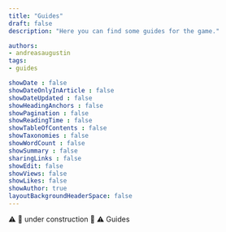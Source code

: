 ```yaml
---
title: "Guides"
draft: false
description: "Here you can find some guides for the game."

authors:
- andreasaugustin
tags:
- guides

showDate : false
showDateOnlyInArticle : false
showDateUpdated : false
showHeadingAnchors : false
showPagination : false
showReadingTime : false
showTableOfContents : false
showTaxonomies : false
showWordCount : false
showSummary : false
sharingLinks : false
showEdit: false
showViews: false
showLikes: false
showAuthor: true
layoutBackgroundHeaderSpace: false
---
```

:warning: :construction_worker: under construction :construction_worker: :warning:
Guides
